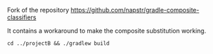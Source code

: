Fork of the repository https://github.com/napstr/gradle-composite-classifiers

It contains a workaround to make the composite substitution working.



`cd ../projectB && ./gradlew build`


